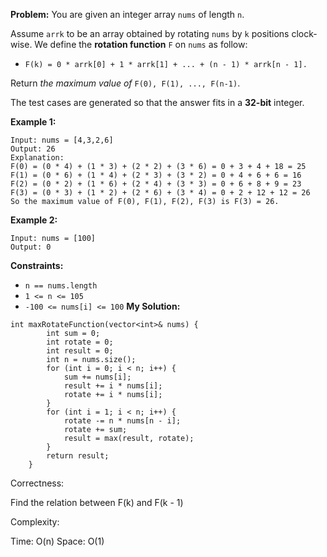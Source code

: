 **Problem:**
You are given an integer array `nums` of length `n`.

Assume `arrk` to be an array obtained by rotating `nums` by `k` positions clock-wise. We define the **rotation function** `F` on `nums` as follow:

- `F(k) = 0 * arrk[0] + 1 * arrk[1] + ... + (n - 1) * arrk[n - 1].`

Return *the maximum value of* `F(0), F(1), ..., F(n-1)`.

The test cases are generated so that the answer fits in a **32-bit** integer.

 

**Example 1:**

```
Input: nums = [4,3,2,6]
Output: 26
Explanation:
F(0) = (0 * 4) + (1 * 3) + (2 * 2) + (3 * 6) = 0 + 3 + 4 + 18 = 25
F(1) = (0 * 6) + (1 * 4) + (2 * 3) + (3 * 2) = 0 + 4 + 6 + 6 = 16
F(2) = (0 * 2) + (1 * 6) + (2 * 4) + (3 * 3) = 0 + 6 + 8 + 9 = 23
F(3) = (0 * 3) + (1 * 2) + (2 * 6) + (3 * 4) = 0 + 2 + 12 + 12 = 26
So the maximum value of F(0), F(1), F(2), F(3) is F(3) = 26.
```

**Example 2:**

```
Input: nums = [100]
Output: 0
```

 

**Constraints:**

- `n == nums.length`
- `1 <= n <= 105`
- `-100 <= nums[i] <= 100`
**My Solution:**
```
int maxRotateFunction(vector<int>& nums) {
        int sum = 0;
        int rotate = 0;
        int result = 0;
        int n = nums.size();
        for (int i = 0; i < n; i++) {
            sum += nums[i];
            result += i * nums[i];
            rotate += i * nums[i];
        }
        for (int i = 1; i < n; i++) {
            rotate -= n * nums[n - i];
            rotate += sum;
            result = max(result, rotate);
        }
        return result;
    }
```
Correctness:

Find the relation between F(k) and F(k - 1)

Complexity:

Time: O(n)
Space: O(1)